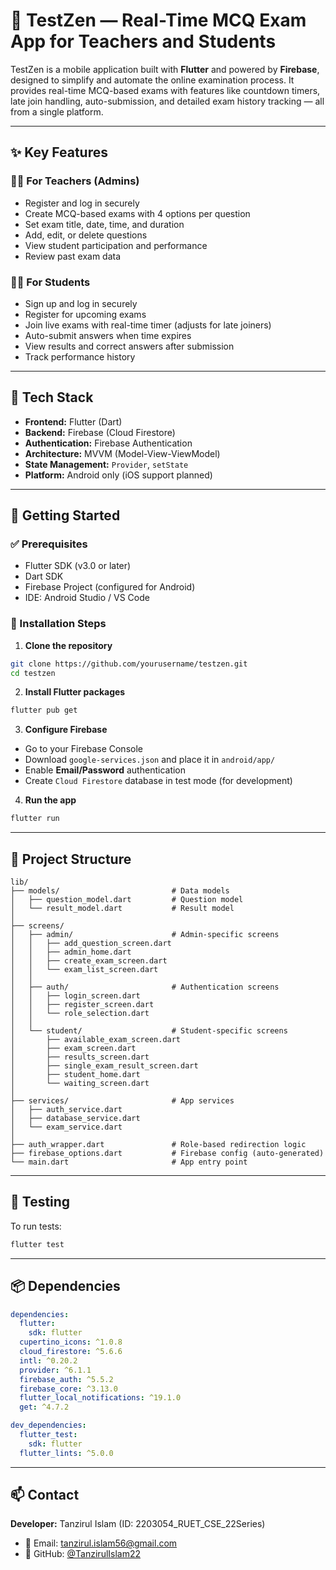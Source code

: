 # 🧪 TestZen — Real-Time MCQ Exam App for Teachers and Students

TestZen is a mobile application built with **Flutter** and powered by **Firebase**, designed to simplify and automate the online examination process. It provides real-time MCQ-based exams with features like countdown timers, late join handling, auto-submission, and detailed exam history tracking — all from a single platform.

---

## ✨ Key Features

### 👨‍🏫 For Teachers (Admins)

* Register and log in securely
* Create MCQ-based exams with 4 options per question
* Set exam title, date, time, and duration
* Add, edit, or delete questions
* View student participation and performance
* Review past exam data

### 👩‍🎓 For Students

* Sign up and log in securely
* Register for upcoming exams
* Join live exams with real-time timer (adjusts for late joiners)
* Auto-submit answers when time expires
* View results and correct answers after submission
* Track performance history

---

## 🔧 Tech Stack

* **Frontend:** Flutter (Dart)
* **Backend:** Firebase (Cloud Firestore)
* **Authentication:** Firebase Authentication
* **Architecture:** MVVM (Model-View-ViewModel)
* **State Management:** `Provider`, `setState`
* **Platform:** Android only (iOS support planned)

---

## 🚀 Getting Started

### ✅ Prerequisites

* Flutter SDK (v3.0 or later)
* Dart SDK
* Firebase Project (configured for Android)
* IDE: Android Studio / VS Code

### 🔨 Installation Steps

1. **Clone the repository**

```bash
git clone https://github.com/yourusername/testzen.git
cd testzen
```

2. **Install Flutter packages**

```bash
flutter pub get
```

3. **Configure Firebase**

* Go to your Firebase Console
* Download `google-services.json` and place it in `android/app/`
* Enable **Email/Password** authentication
* Create `Cloud Firestore` database in test mode (for development)

4. **Run the app**

```bash
flutter run
```

---

## 📁 Project Structure

```
lib/
├── models/                         # Data models
│   ├── question_model.dart         # Question model
│   └── result_model.dart           # Result model
│
├── screens/
│   ├── admin/                      # Admin-specific screens
│   │   ├── add_question_screen.dart
│   │   ├── admin_home.dart
│   │   ├── create_exam_screen.dart
│   │   └── exam_list_screen.dart
│   │
│   ├── auth/                       # Authentication screens
│   │   ├── login_screen.dart
│   │   ├── register_screen.dart
│   │   └── role_selection.dart
│   │
│   └── student/                    # Student-specific screens
│       ├── available_exam_screen.dart
│       ├── exam_screen.dart
│       ├── results_screen.dart
│       ├── single_exam_result_screen.dart
│       ├── student_home.dart
│       └── waiting_screen.dart
│
├── services/                       # App services
│   ├── auth_service.dart
│   ├── database_service.dart
│   └── exam_service.dart
│
├── auth_wrapper.dart               # Role-based redirection logic
├── firebase_options.dart           # Firebase config (auto-generated)
└── main.dart                       # App entry point

```

---

## 🧪 Testing

To run tests:

```bash
flutter test
```

---

## 📦 Dependencies

```yaml
dependencies:
  flutter:
    sdk: flutter
  cupertino_icons: ^1.0.8
  cloud_firestore: ^5.6.6
  intl: ^0.20.2
  provider: ^6.1.1
  firebase_auth: ^5.5.2
  firebase_core: ^3.13.0
  flutter_local_notifications: ^19.1.0
  get: ^4.7.2

dev_dependencies:
  flutter_test:
    sdk: flutter
  flutter_lints: ^5.0.0
```

---

## 📫 Contact

**Developer:** Tanzirul Islam (ID: 2203054_RUET_CSE_22Series)
* 📧 Email: [tanzirul.islam56@gmail.com](mailto:tanzirul.islam56@gmail.com)
* 🔗 GitHub: [@TanzirulIslam22](https://github.com/TanzirulIslam22)



